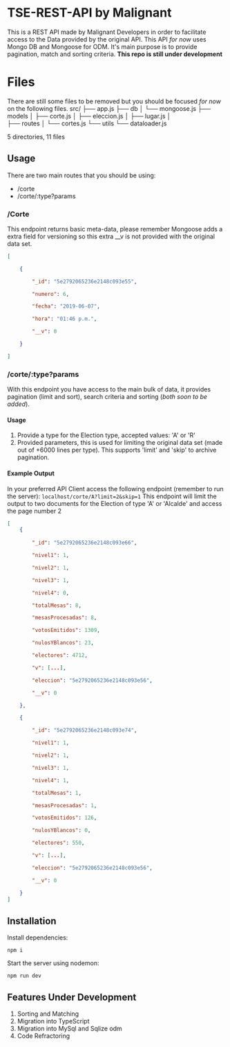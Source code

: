 # TSE-REST-API by Malignant

This is a REST API made by Malignant Developers in order to facilitate access to the Data provided by the original API. This API *for now* uses Mongo DB and Mongoose for ODM. It's main purpose is to provide pagination, match and sorting criteria.
**This repo is still under development**

# Files
There are still some files to be removed but you should be focused *for now* on the following files.
	src/
	├── app.js
	├── db
	│   └── mongoose.js
	├── models
	│   ├── corte.js
	│   ├── eleccion.js
	│   ├── lugar.js
	│   
	├── routes
	│   └── cortes.js
	└── utils
	    └── dataloader.js

5 directories, 11 files

## Usage
There are two main routes that you should be using:
 - /corte
 - /corte/:type?params
### /Corte
This endpoint returns basic meta-data, please remember Mongoose adds a extra field for versioning so this extra __v is not provided with the original data set.
```json
[

	{

		"_id": "5e2792065236e2148c093e55",

		"numero": 6,

		"fecha": "2019-06-07",

		"hora": "01:46 p.m.",

		"__v": 0

	}

]
```

### /corte/:type?params
With this endpoint you have access to the main bulk of data, it provides pagination (limit and sort), search criteria and sorting (*both soon to be added*).
#### Usage

 1. Provide a type for the Election type, accepted values: 'A' or 'R'
 2. Provided parameters, this is used for limiting the original data set (made out of +6000 lines per type). This supports 'limit' and 'skip' to archive pagination.
#### Example Output
In your preferred API Client access the following endpoint (remember to run the server):
```localhost/corte/A?limit=2&skip=1```
This endpoint will limit the output to two documents for the Election of type 'A' or 'Alcalde' and access the page number 2
```json
[
	{
	
		"_id": "5e2792065236e2148c093e66",

		"nivel1": 1,

		"nivel2": 1,

		"nivel3": 1,

		"nivel4": 0,

		"totalMesas": 8,

		"mesasProcesadas": 8,

		"votosEmitidos": 1309,

		"nulosYBlancos": 23,

		"electores": 4712,

		"v": [...],

		"eleccion": "5e2792065236e2148c093e56",

		"__v": 0

	},

	{

		"_id": "5e2792065236e2148c093e74",

		"nivel1": 1,

		"nivel2": 1,

		"nivel3": 1,

		"nivel4": 1,

		"totalMesas": 1,

		"mesasProcesadas": 1,

		"votosEmitidos": 126,

		"nulosYBlancos": 0,

		"electores": 550,

		"v": [...],

		"eleccion": "5e2792065236e2148c093e56",

		"__v": 0

	}
]
```
 
## Installation

Install dependencies:
```terminal
npm i
```
Start the server using nodemon:
```
npm run dev
```
## Features Under Development

 1. Sorting and Matching
 2. Migration into TypeScript
 3. Migration into MySql and Sqlize odm
 4. Code Refractoring

